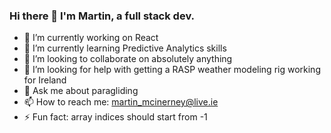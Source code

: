 ### Hi there 👋 I'm Martin, a full stack dev.  

- 🔭 I’m currently working on React
- 🌱 I’m currently learning Predictive Analytics skills
- 👯 I’m looking to collaborate on absolutely anything
- 🤔 I’m looking for help with getting a RASP weather modeling rig working for Ireland
- 💬 Ask me about paragliding
- 📫 How to reach me: martin_mcinerney@live.ie
- ⚡ Fun fact: array indices should start from -1
